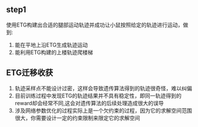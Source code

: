## step1

使用ETG构建出合适的腿部运动轨迹并成功让小鼠按照给定的轨迹进行运动，做到:

1. 能在平地上沿ETG生成轨迹运动
2. 能利用ETG构建的上楼轨迹爬楼梯

## ETG迁移收获
1. 轨迹采样点不能设计过密，这样会导致遗传算法得到的轨迹很奇怪，难以纠偏
2. 目前训练过程中发现ETG的轨迹结果并不具有稳定性，即同一轨迹得到的reward却会经常不同,这会对遗传算法的后续处理造成很大的误导
3. 涉及网络参数优化的过程实际上是一个欠约束的过程，因为它的求解空间范围很大，你需要设计一定的约束限制来限定它的求解空间
